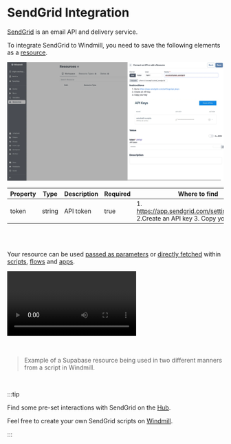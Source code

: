 # SendGrid Integration

[SendGrid](https://sendgrid.com/) is an email API and delivery service.

To integrate SendGrid to Windmill, you need to save the following elements as a [resource](../core_concepts/3_resources_and_types/index.mdx).

![Add SendGrid Resource](../assets/integrations/add-sendgrid.png.webp)

| Property | Type   | Description | Required | Where to find                                                                      |
| -------- | ------ | ----------- | -------- | ---------------------------------------------------------------------------------- |
| token    | string | API token   | true     | 1. https://app.sendgrid.com/settings/api_keys 2.Create an API key 3. Copy your key |

<br/><br/>

Your resource can be used [passed as parameters](../core_concepts/3_resources_and_types/index.mdx#passing-resources-as-parameters-to-scripts-preferred) or [directly fetched](../core_concepts/3_resources_and_types/index.mdx#fetching-them-from-within-a-script-by-using-the-wmill-client-in-the-respective-language) within [scripts](../script_editor/index.mdx), [flows](../flows/1_flow_editor.mdx) and [apps](../apps/0_app_editor/index.mdx).

<video
	className="border-2 rounded-lg object-cover w-full h-full dark:border-gray-800"
	controls
	src="/videos/add_resources_variables.mp4"
/>

<br/>

> Example of a Supabase resource being used in two different manners from a script in Windmill.

<br/>

:::tip

Find some pre-set interactions with SendGrid on the [Hub](https://hub.windmill.dev/integrations/sendgrid).

Feel free to create your own SendGrid scripts on [Windmill](../getting_started/00_how_to_use_windmill/index.mdx).

:::
